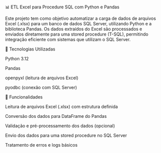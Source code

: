 📊 ETL Excel para Procedure SQL com Python e Pandas

Este projeto tem como objetivo automatizar a carga de dados de arquivos Excel (.xlsx) para um banco de dados SQL Server, utilizando Python e a biblioteca Pandas. Os dados extraídos do Excel são processados e enviados diretamente para uma stored procedure (T-SQL), permitindo integração eficiente com sistemas que utilizam o SQL Server.

🔧 Tecnologias Utilizadas

Python 3.12

Pandas

openpyxl (leitura de arquivos Excel)

pyodbc (conexão com SQL Server)

🚀 Funcionalidades

Leitura de arquivos Excel (.xlsx) com estrutura definida

Conversão dos dados para DataFrame do Pandas

Validação e pré-processamento dos dados (opcional)

Envio dos dados para uma stored procedure no SQL Server

Tratamento de erros e logs básicos
